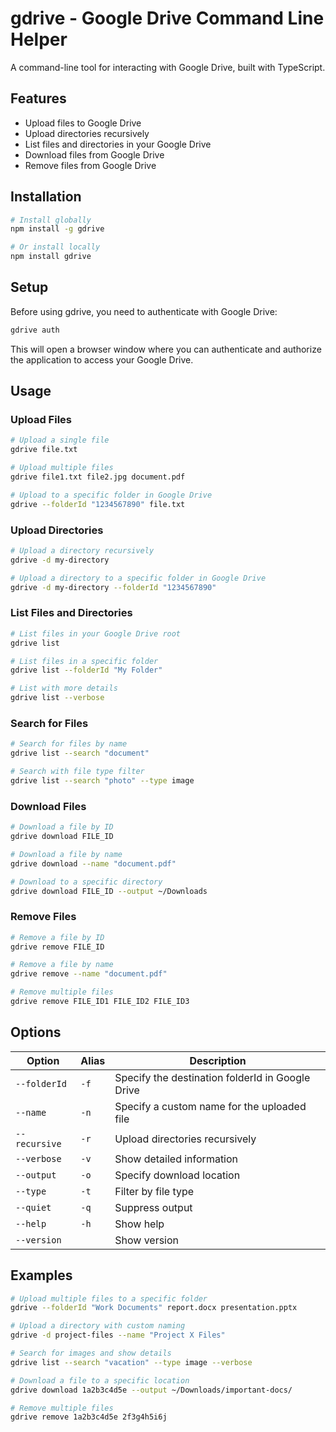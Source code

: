 # gdrive - Google Drive Command Line Helper

A command-line tool for interacting with Google Drive, built with TypeScript.

## Features

- Upload files to Google Drive
- Upload directories recursively
- List files and directories in your Google Drive
- Download files from Google Drive
- Remove files from Google Drive

## Installation

```bash
# Install globally
npm install -g gdrive

# Or install locally
npm install gdrive
```

## Setup

Before using gdrive, you need to authenticate with Google Drive:

```bash
gdrive auth
```

This will open a browser window where you can authenticate and authorize the application to access your Google Drive.

## Usage

### Upload Files

```bash
# Upload a single file
gdrive file.txt

# Upload multiple files
gdrive file1.txt file2.jpg document.pdf

# Upload to a specific folder in Google Drive
gdrive --folderId "1234567890" file.txt
```

### Upload Directories

```bash
# Upload a directory recursively
gdrive -d my-directory

# Upload a directory to a specific folder in Google Drive
gdrive -d my-directory --folderId "1234567890"
```

### List Files and Directories

```bash
# List files in your Google Drive root
gdrive list

# List files in a specific folder
gdrive list --folderId "My Folder"

# List with more details
gdrive list --verbose
```

### Search for Files

```bash
# Search for files by name
gdrive list --search "document"

# Search with file type filter
gdrive list --search "photo" --type image
```

### Download Files

```bash
# Download a file by ID
gdrive download FILE_ID

# Download a file by name
gdrive download --name "document.pdf"

# Download to a specific directory
gdrive download FILE_ID --output ~/Downloads
```

### Remove Files

```bash
# Remove a file by ID
gdrive remove FILE_ID

# Remove a file by name
gdrive remove --name "document.pdf"

# Remove multiple files
gdrive remove FILE_ID1 FILE_ID2 FILE_ID3
```

## Options

| Option | Alias | Description |
|--------|-------|-------------|
| `--folderId` | `-f` | Specify the destination folderId in Google Drive |
| `--name` | `-n` | Specify a custom name for the uploaded file |
| `--recursive` | `-r` | Upload directories recursively |
| `--verbose` | `-v` | Show detailed information |
| `--output` | `-o` | Specify download location |
| `--type` | `-t` | Filter by file type |
| `--quiet` | `-q` | Suppress output |
| `--help` | `-h` | Show help |
| `--version` | | Show version |

## Examples

```bash
# Upload multiple files to a specific folder
gdrive --folderId "Work Documents" report.docx presentation.pptx

# Upload a directory with custom naming
gdrive -d project-files --name "Project X Files"

# Search for images and show details
gdrive list --search "vacation" --type image --verbose

# Download a file to a specific location
gdrive download 1a2b3c4d5e --output ~/Downloads/important-docs/

# Remove multiple files
gdrive remove 1a2b3c4d5e 2f3g4h5i6j
```
